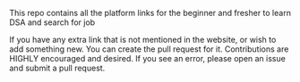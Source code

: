 This repo contains all the platform links for the beginner and fresher to learn DSA and search for job

If you have any extra link that is not mentioned in the website, or wish to add something new. You can create the pull request for it.
Contributions are HIGHLY encouraged and desired. If you see an error, please open an issue and submit a pull request.
